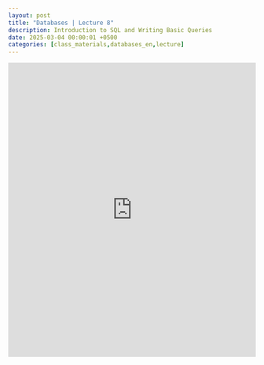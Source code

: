 ```yaml
---
layout: post
title: "Databases | Lecture 8"
description: Introduction to SQL and Writing Basic Queries
date: 2025-03-04 00:00:01 +0500
categories: [class_materials,databases_en,lecture]
---
```


<iframe src="https://drive.google.com/file/d/1UhmO3lU899smWDso_b6rt7Gsn9WwkuBv/preview" width="100%" height="600px" frameborder="0"></iframe>